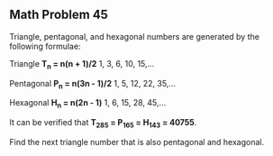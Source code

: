 ## Math Problem 45

Triangle, pentagonal, and hexagonal numbers are generated by the following formulae:

Triangle	**T<sub>n</sub> = n(n + 1)/2**   1, 3, 6, 10, 15,...
 	
Pentagonal	**P<sub>n</sub> = n(3n - 1)/2**  1, 5, 12, 22, 35,...
 	
Hexagonal	**H<sub>n</sub> = n(2n - 1)**	 1, 6, 15, 28, 45,...
 	
It can be verified that **T<sub>285</sub> = P<sub>165</sub> = H<sub>143</sub> = 40755**.

Find the next triangle number that is also pentagonal and hexagonal.